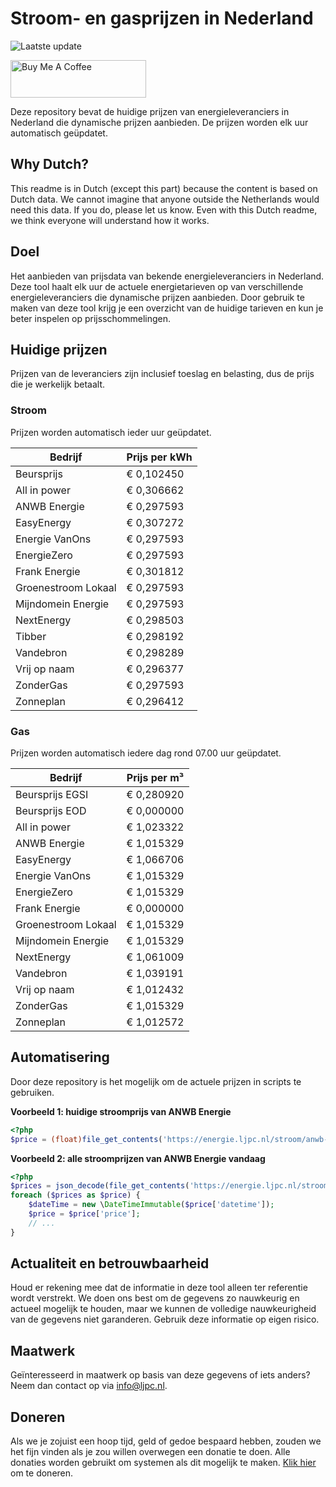 # Stroom- en gasprijzen in Nederland

![Laatste update](https://img.shields.io/badge/laatste%20update-2023--07--24%2023%3A00%20CET-brightgreen)

<a href="https://www.buymeacoffee.com/Lars-" target="_blank"><img src="https://cdn.buymeacoffee.com/buttons/v2/default-orange.png" alt="Buy Me A Coffee" height="60" style="height: 60px !important;width: 217px !important;" ></a>

Deze repository bevat de huidige prijzen van energieleveranciers in Nederland die dynamische prijzen aanbieden. De prijzen worden elk uur automatisch geüpdatet.

## Why Dutch?

This readme is in Dutch (except this part) because the content is based on Dutch data. We cannot imagine that anyone outside the Netherlands would need this data. If you do, please let us know. Even with this Dutch readme, we think
everyone will understand how it works.

## Doel

Het aanbieden van prijsdata van bekende energieleveranciers in Nederland. Deze tool haalt elk uur de actuele energietarieven op van verschillende energieleveranciers die dynamische prijzen aanbieden. Door gebruik te maken van deze tool
krijg je een overzicht van de huidige tarieven en kun je beter inspelen op prijsschommelingen.

## Huidige prijzen

Prijzen van de leveranciers zijn inclusief toeslag en belasting, dus de prijs die je werkelijk betaalt.

### Stroom

Prijzen worden automatisch ieder uur geüpdatet.

 Bedrijf | Prijs per kWh 
---------|---------------
Beursprijs | € 0,102450
All in power | € 0,306662
ANWB Energie | € 0,297593
EasyEnergy | € 0,307272
Energie VanOns | € 0,297593
EnergieZero | € 0,297593
Frank Energie | € 0,301812
Groenestroom Lokaal | € 0,297593
Mijndomein Energie | € 0,297593
NextEnergy | € 0,298503
Tibber | € 0,298192
Vandebron | € 0,298289
Vrij op naam | € 0,296377
ZonderGas | € 0,297593
Zonneplan | € 0,296412


### Gas

Prijzen worden automatisch iedere dag rond 07.00 uur geüpdatet.

 Bedrijf | Prijs per m³ 
---------|--------------
Beursprijs EGSI | € 0,280920
Beursprijs EOD | € 0,000000
All in power | € 1,023322
ANWB Energie | € 1,015329
EasyEnergy | € 1,066706
Energie VanOns | € 1,015329
EnergieZero | € 1,015329
Frank Energie | € 0,000000
Groenestroom Lokaal | € 1,015329
Mijndomein Energie | € 1,015329
NextEnergy | € 1,061009
Vandebron | € 1,039191
Vrij op naam | € 1,012432
ZonderGas | € 1,015329
Zonneplan | € 1,012572


## Automatisering

Door deze repository is het mogelijk om de actuele prijzen in scripts te gebruiken.

**Voorbeeld 1: huidige stroomprijs van ANWB Energie**

```php
<?php
$price = (float)file_get_contents('https://energie.ljpc.nl/stroom/anwb-energie-nu.txt');

```

**Voorbeeld 2: alle stroomprijzen van ANWB Energie vandaag**

```php
<?php
$prices = json_decode(file_get_contents('https://energie.ljpc.nl/stroom/all-in-power-vandaag.json'),true);
foreach ($prices as $price) {
    $dateTime = new \DateTimeImmutable($price['datetime']);
    $price = $price['price'];
    // ...
}
```

## Actualiteit en betrouwbaarheid

Houd er rekening mee dat de informatie in deze tool alleen ter referentie wordt verstrekt. We doen ons best om de gegevens zo nauwkeurig en actueel mogelijk te houden, maar we kunnen de volledige nauwkeurigheid van de gegevens niet
garanderen. Gebruik deze informatie op eigen risico.

## Maatwerk

Geïnteresseerd in maatwerk op basis van deze gegevens of iets anders? Neem dan contact op
via [info@ljpc.nl](mailto:info@ljpc.nl?subject=Energie%20prijzen).

## Doneren

Als we je zojuist een hoop tijd, geld of gedoe bespaard hebben, zouden we het fijn vinden als je zou willen overwegen een
donatie te doen. Alle donaties worden gebruikt om systemen als dit mogelijk te
maken. [Klik hier](https://www.buymeacoffee.com/Lars-) om te doneren.
